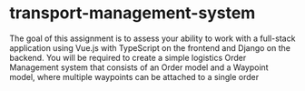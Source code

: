 # transport-management-system
The goal of this assignment is to assess your ability to work with a full-stack application using Vue.js with TypeScript on the frontend and Django on the backend. You will be required to create a simple logistics Order Management system that consists of an Order model and a Waypoint model, where multiple waypoints can be attached to a single order
